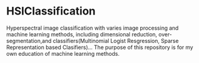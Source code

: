 # HSIClassification

Hyperspectral image classification with varies image processing and machine learning methods, including dimensional reduction, over-segmentation,and classifiers(Multinomial Logist Resgression, Sparse Representation based Clasifiers)...
The purpose of this repository is for my own education of machine learning methods.
